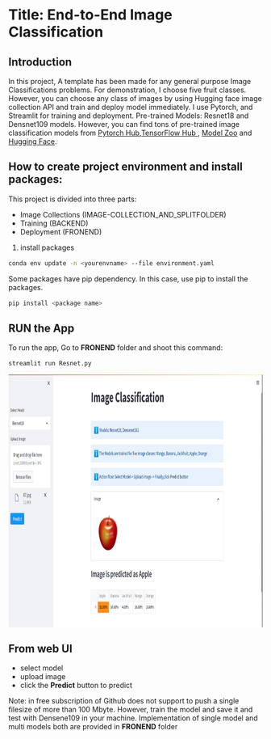 
# Title: End-to-End Image Classification

## Introduction
In this project, A template has been made for any general purpose Image Classifications problems. For demonstration, I choose  five fruit classes. However, you can choose any class of images by using Hugging face image collection API and train and deploy model immediately. I use Pytorch, and Streamlit for training and deployment. Pre-trained Models: Resnet18 and Densnet109 models. However, you can find tons of pre-trained image classification models from 
[Pytorch Hub](https://pytorch.org/hub/),[TensorFlow Hub ](https://www.tensorflow.org/hub), [Model Zoo](https://modelzoo.co/)
and [Hugging Face](https://huggingface.co/docs/hub/models-the-hub).

## How to create project environment and install packages:
This project is divided into three parts:
 - Image Collections (IMAGE-COLLECTION_AND_SPLITFOLDER)
 - Training (BACKEND)
 - Deployment (FRONEND)


1. install packages
```bash
conda env update -n <yourenvname> --file environment.yaml
```
Some packages have pip dependency. In this case, use  pip to install the packages.
```bash
pip install <package name>
```
## RUN the App
To run the app, Go to __FRONEND__ folder and shoot this command:              
```bash
streamlit run Resnet.py
```


<img align="center" width="1000" height="500" src="https://github.com/Helal-Chowdhury/IMAGE-CLASSIFICATION/blob/main/image.jpg">




## From web UI 
 - select model
 - upload image
 - click the **Predict** button to predict

Note: in free subscription of Github does not support to push a single filesize of more than 100 Mbyte. However, train the model and save it and test with Densene109 in your machine. Implementation of single model and multi models both are provided in __FRONEND__ folder

